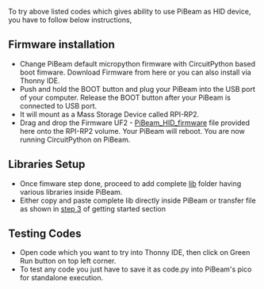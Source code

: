 To try above listed codes which gives ability to use PiBeam as HID device, you have to follow below instructions,

## Firmware installation
   - Change PiBeam default micropython firmware with CircuitPython based boot fimware. Download Firmware from here or you can also install via Thonny IDE.
   - Push and hold the BOOT button and plug your PiBeam into the USB port of your computer. Release the BOOT button after your PiBeam is connected to USB port.
   - It will mount as a Mass Storage Device called RPI-RP2.
   - Drag and drop the Firmware UF2 - [PiBeam_HID_firmware](https://github.com/sbcshop/PiBeam_Software/blob/main/PiBeam_firmware.uf2) file provided here onto the RPI-RP2 volume. Your PiBeam will reboot. You are now running CircuitPython on PiBeam.

## Libraries Setup
  - Once fimware step done, proceed to add complete [lib](https://github.com/sbcshop/PiBeam_Software/tree/main/examples/HID_example_circuitpython) folder having various libraries inside PiBeam.
  - Either copy and paste complete lib directly inside PiBeam or transfer file as shown in [step 3](https://github.com/sbcshop/PiBeam_Software/blob/main/README.md#3-how-to-move-your-script-on-pibeam) of getting started section

## Testing Codes
  - Open code which you want to try into Thonny IDE, then click on Green Run button on top left corner.
  - To test any code you just have to save it as code.py into PiBeam's pico for standalone execution.

